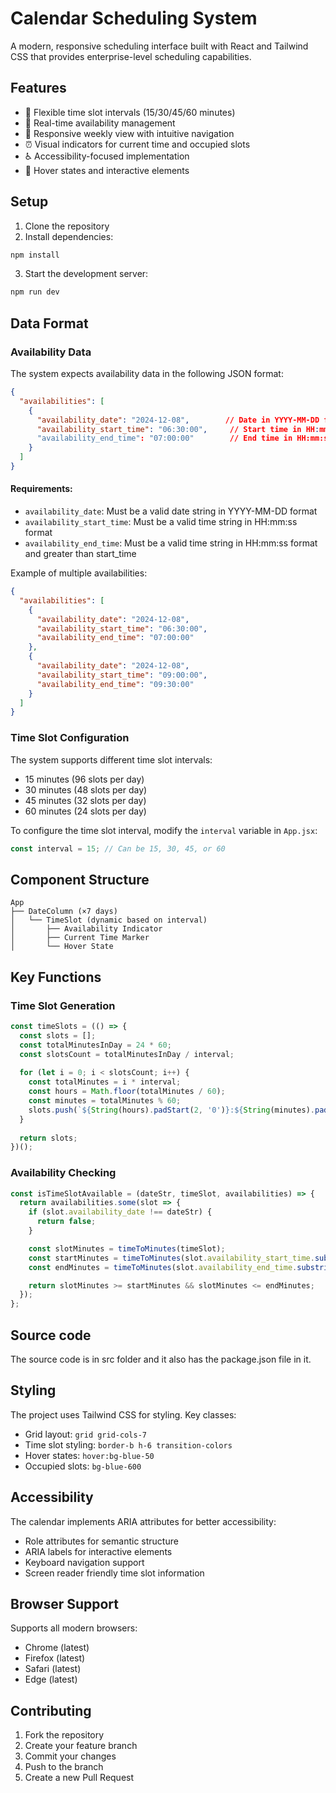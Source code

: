 # Calendar Scheduling System

A modern, responsive scheduling interface built with React and Tailwind CSS that provides enterprise-level scheduling capabilities.

## Features

- 📅 Flexible time slot intervals (15/30/45/60 minutes)
- 🔄 Real-time availability management
- 📱 Responsive weekly view with intuitive navigation
- ⏰ Visual indicators for current time and occupied slots
- ♿ Accessibility-focused implementation
- 🎯 Hover states and interactive elements

## Setup

1. Clone the repository
2. Install dependencies:
```bash
npm install
```
3. Start the development server:
```bash
npm run dev
```

## Data Format

### Availability Data

The system expects availability data in the following JSON format:

```json
{
  "availabilities": [
    {
      "availability_date": "2024-12-08",        // Date in YYYY-MM-DD format
      "availability_start_time": "06:30:00",     // Start time in HH:mm:ss format
      "availability_end_time": "07:00:00"        // End time in HH:mm:ss format
    }
  ]
}
```

#### Requirements:
- `availability_date`: Must be a valid date string in YYYY-MM-DD format
- `availability_start_time`: Must be a valid time string in HH:mm:ss format
- `availability_end_time`: Must be a valid time string in HH:mm:ss format and greater than start_time

Example of multiple availabilities:
```json
{
  "availabilities": [
    {
      "availability_date": "2024-12-08",
      "availability_start_time": "06:30:00",
      "availability_end_time": "07:00:00"
    },
    {
      "availability_date": "2024-12-08",
      "availability_start_time": "09:00:00",
      "availability_end_time": "09:30:00"
    }
  ]
}
```

### Time Slot Configuration

The system supports different time slot intervals:
- 15 minutes (96 slots per day)
- 30 minutes (48 slots per day)
- 45 minutes (32 slots per day)
- 60 minutes (24 slots per day)

To configure the time slot interval, modify the `interval` variable in `App.jsx`:

```javascript
const interval = 15; // Can be 15, 30, 45, or 60
```

## Component Structure

```
App
├── DateColumn (×7 days)
│   └── TimeSlot (dynamic based on interval)
│       ├── Availability Indicator
│       ├── Current Time Marker
│       └── Hover State
```

## Key Functions

### Time Slot Generation
```javascript
const timeSlots = (() => {
  const slots = [];
  const totalMinutesInDay = 24 * 60;
  const slotsCount = totalMinutesInDay / interval;
  
  for (let i = 0; i < slotsCount; i++) {
    const totalMinutes = i * interval;
    const hours = Math.floor(totalMinutes / 60);
    const minutes = totalMinutes % 60;
    slots.push(`${String(hours).padStart(2, '0')}:${String(minutes).padStart(2, '0')}`);
  }
  
  return slots;
})();
```

### Availability Checking
```javascript
const isTimeSlotAvailable = (dateStr, timeSlot, availabilities) => {
  return availabilities.some(slot => {
    if (slot.availability_date !== dateStr) {
      return false;
    }

    const slotMinutes = timeToMinutes(timeSlot);
    const startMinutes = timeToMinutes(slot.availability_start_time.substring(0, 5));
    const endMinutes = timeToMinutes(slot.availability_end_time.substring(0, 5));

    return slotMinutes >= startMinutes && slotMinutes <= endMinutes;
  });
};
```
## Source code
The source code is in src folder and it also has the package.json file in it.

## Styling

The project uses Tailwind CSS for styling. Key classes:
- Grid layout: `grid grid-cols-7`
- Time slot styling: `border-b h-6 transition-colors`
- Hover states: `hover:bg-blue-50`
- Occupied slots: `bg-blue-600`

## Accessibility

The calendar implements ARIA attributes for better accessibility:
- Role attributes for semantic structure
- ARIA labels for interactive elements
- Keyboard navigation support
- Screen reader friendly time slot information

## Browser Support

Supports all modern browsers:
- Chrome (latest)
- Firefox (latest)
- Safari (latest)
- Edge (latest)

## Contributing

1. Fork the repository
2. Create your feature branch
3. Commit your changes
4. Push to the branch
5. Create a new Pull Request
